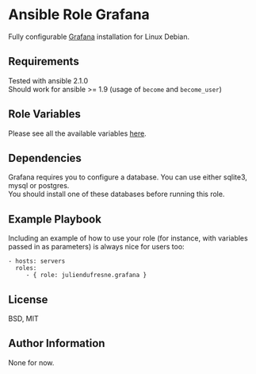 Ansible Role Grafana
====================

Fully configurable [Grafana](http://grafana.org/) installation for Linux Debian.

Requirements
------------

Tested with ansible 2.1.0  
Should work for ansible >= 1.9 (usage of `become` and `become_user`)

Role Variables
--------------

Please see all the available variables [here](defaults/main.yml).


Dependencies
------------

Grafana requires you to configure a database. You can use either sqlite3, mysql or postgres.  
You should install one of these databases before running this role.

Example Playbook
----------------

Including an example of how to use your role (for instance, with variables passed in as parameters) is always nice for users too:

    - hosts: servers
      roles:
         - { role: juliendufresne.grafana }

License
-------

BSD, MIT

Author Information
------------------

None for now.

